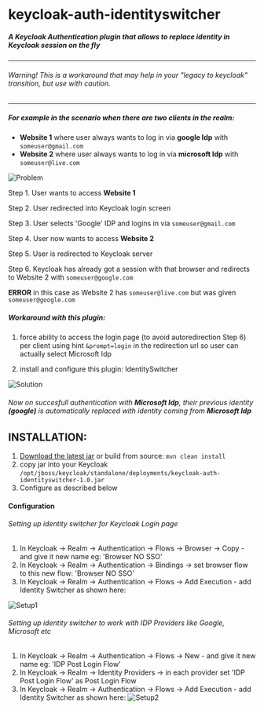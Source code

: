 # keycloak-auth-identityswitcher

##### A Keycloak Authentication plugin that allows to replace identity in Keycloak session on the fly 


------------------------------------------------------------
###### Warning! This is a workaround that may help in your "legacy to keycloak" transition, but use with caution.
------------------------------------------------------------

##### For example in the scenario when there are two clients in the realm:
* **Website 1** where user always wants to log in via **google Idp** with `someuser@gmail.com`
* **Website 2** where user always wants to log in via **microsoft Idp** with `someuser@live.com`
	

![Problem](https://github.com/aznamier/keycloak-auth-identityswitcher/blob/readme/blobs/blob/IMG_1.jpeg?raw=true "Problem") 

Step 1. User wants to access **Website 1**
  
Step 2. User redirected into Keycloak login screen


Step 3. User selects 'Google' IDP and logins in via `someuser@gmail.com` 
  
Step 4. User now wants to access **Website 2**


Step 5. User is redirected to Keycloak server


Step 6. Keycloak has already got a session with that browser and redirects to Website 2 with `someuser@google.com`


**ERROR** in this case as Website 2 has `someuser@live.com` but was given `someuser@google.com`



##### Workaround with this plugin:
1. force ability to access the login page (to avoid autoredirection Step 6) per client using hint `&prompt=login` in the redirection url
so user can actually select Microsoft Idp

2. install and configure this plugin: IdentitySwitcher


![Solution](https://github.com/aznamier/keycloak-auth-identityswitcher/blob/readme/blobs/blob/IMG_3.jpeg?raw=true "Solution") 


###### Now on succesfull authentication with **Microsoft Idp**, their previous identity **(google)** is automatically replaced with identity coming from **Microsoft Idp**


## INSTALLATION:
1. [Download the latest jar](https://github.com/aznamier/keycloak-auth-identityswitcher/blob/target/keycloak-auth-identityswitcher-1.0.jar?raw=true) or build from source: ``mvn clean install``
2. copy jar into your Keycloak `/opt/jboss/keycloak/standalone/deployments/keycloak-auth-identityswitcher-1.0.jar`
3. Configure as described below

#### Configuration 
###### Setting up identity switcher for Keycloak Login page
1. In Keycloak -> Realm -> Authentication -> Flows -> Browser -> Copy - and give it new name eg: 'Browser NO SSO'
2. In Keycloak -> Realm -> Authentication -> Bindings -> set browser flow to this new flow: 'Browser NO SSO'
3. In Keycloak -> Realm -> Authentication -> Flows -> Add Execution - add Identity Switcher as shown here:

![Setup1](https://github.com/aznamier/keycloak-auth-identityswitcher/blob/readme/blobs/blob/IMG_4.png?raw=true "Setup1") 

###### Setting up identity switcher to work with IDP Providers like Google, Microsoft etc
1. In Keycloak -> Realm -> Authentication -> Flows -> New - and give it new name eg: 'IDP Post Login Flow'
2. In Keycloak -> Realm -> Identity Providers -> in each provider set 'IDP Post Login Flow' as Post Login Flow
3. In Keycloak -> Realm -> Authentication -> Flows -> Add Execution - add Identity Switcher as shown here:
![Setup2](https://github.com/aznamier/keycloak-auth-identityswitcher/blob/readme/blobs/blob/IMG_5.png?raw=true "Setup2")



